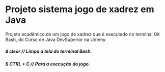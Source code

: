 # Projeto sistema jogo de xadrez em Java
Projeto acadêmico de um jogo de xadrez que é executado no terminal Git Bash, do Curso de Java DevSuperior na Udemy.

##### $ clear  //  Limpa a tela do terminal Bash.
##### $ CTRL + C  //  Para a execução do jogo.
